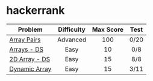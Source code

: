 # hackerrank

| Problem                                                                     | Difficulty    | Max Score  | Test |
| --------------------------------------------------------------------------- |:-------------:|:----------:|:----:|
| [Array Pairs](https://www.hackerrank.com/challenges/array-pairs/problem)    | Advanced      | 100        | 0/20 |
| [Arrays - DS](https://www.hackerrank.com/challenges/arrays-ds/problem)      | Easy          | 10         | 0/8  |
| [2D Array - DS](https://www.hackerrank.com/challenges/2d-array/problem)     | Easy          | 15         | 8/8  |
| [Dynamic Array](https://www.hackerrank.com/challenges/dynamic-array/problem)| Easy          | 15         | 3/11 |